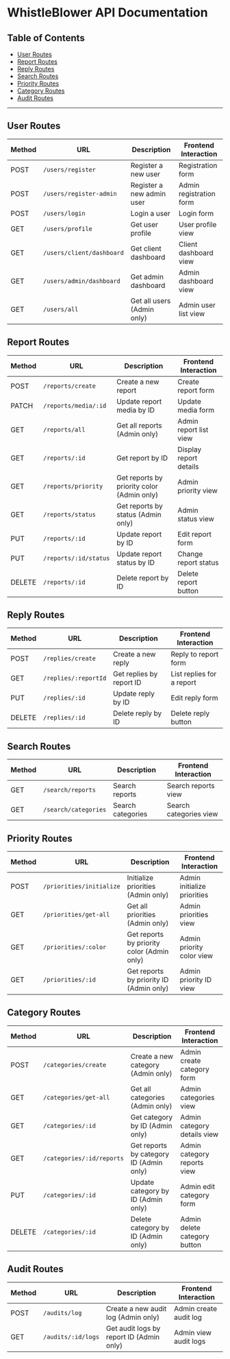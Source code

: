 # WhistleBlower API Documentation

## Table of Contents

- [User Routes](#user-routes)
- [Report Routes](#report-routes)
- [Reply Routes](#reply-routes)
- [Search Routes](#search-routes)
- [Priority Routes](#priority-routes)
- [Category Routes](#category-routes)
- [Audit Routes](#audit-routes)

---

## User Routes

| Method | URL                    | Description                   | Frontend Interaction    |
|--------|------------------------|-------------------------------|--------------------------|
| POST   | `/users/register`      | Register a new user           | Registration form        |
| POST   | `/users/register-admin`| Register a new admin user     | Admin registration form  |
| POST   | `/users/login`         | Login a user                  | Login form               |
| GET    | `/users/profile`       | Get user profile              | User profile view        |
| GET    | `/users/client/dashboard` | Get client dashboard      | Client dashboard view    |
| GET    | `/users/admin/dashboard`  | Get admin dashboard       | Admin dashboard view     |
| GET    | `/users/all`           | Get all users (Admin only)    | Admin user list view     |

## Report Routes

| Method | URL                        | Description                             | Frontend Interaction      |
|--------|----------------------------|-----------------------------------------|----------------------------|
| POST   | `/reports/create`          | Create a new report                     | Create report form         |
| PATCH  | `/reports/media/:id`       | Update report media by ID               | Update media form          |
| GET    | `/reports/all`             | Get all reports (Admin only)            | Admin report list view     |
| GET    | `/reports/:id`             | Get report by ID                        | Display report details     |
| GET    | `/reports/priority`        | Get reports by priority color (Admin only)| Admin priority view      |
| GET    | `/reports/status`          | Get reports by status (Admin only)      | Admin status view          |
| PUT    | `/reports/:id`             | Update report by ID                     | Edit report form           |
| PUT    | `/reports/:id/status`      | Update report status by ID              | Change report status       |
| DELETE | `/reports/:id`             | Delete report by ID                     | Delete report button       |

## Reply Routes

| Method | URL                      | Description                      | Frontend Interaction        |
|--------|--------------------------|----------------------------------|------------------------------|
| POST   | `/replies/create`        | Create a new reply               | Reply to report form         |
| GET    | `/replies/:reportId`     | Get replies by report ID         | List replies for a report    |
| PUT    | `/replies/:id`           | Update reply by ID               | Edit reply form              |
| DELETE | `/replies/:id`           | Delete reply by ID               | Delete reply button          |

## Search Routes

| Method | URL                      | Description                 | Frontend Interaction         |
|--------|--------------------------|-----------------------------|-------------------------------|
| GET    | `/search/reports`        | Search reports              | Search reports view           |
| GET    | `/search/categories`     | Search categories           | Search categories view        |

## Priority Routes

| Method | URL                      | Description                           | Frontend Interaction         |
|--------|--------------------------|---------------------------------------|-------------------------------|
| POST   | `/priorities/initialize`  | Initialize priorities (Admin only)    | Admin initialize priorities  |
| GET    | `/priorities/get-all`     | Get all priorities (Admin only)       | Admin priorities view        |
| GET    | `/priorities/:color`      | Get reports by priority color (Admin only) | Admin priority color view |
| GET    | `/priorities/:id`         | Get reports by priority ID (Admin only) | Admin priority ID view    |

## Category Routes

| Method | URL                      | Description                           | Frontend Interaction         |
|--------|--------------------------|---------------------------------------|-------------------------------|
| POST   | `/categories/create`     | Create a new category (Admin only)    | Admin create category form   |
| GET    | `/categories/get-all`    | Get all categories (Admin only)       | Admin categories view        |
| GET    | `/categories/:id`        | Get category by ID (Admin only)       | Admin category details view  |
| GET    | `/categories/:id/reports`| Get reports by category ID (Admin only)| Admin category reports view |
| PUT    | `/categories/:id`        | Update category by ID (Admin only)    | Admin edit category form     |
| DELETE | `/categories/:id`        | Delete category by ID (Admin only)    | Admin delete category button |

## Audit Routes

| Method | URL                      | Description                           | Frontend Interaction         |
|--------|--------------------------|---------------------------------------|-------------------------------|
| POST   | `/audits/log`            | Create a new audit log (Admin only)   | Admin create audit log       |
| GET    | `/audits/:id/logs`       | Get audit logs by report ID (Admin only)| Admin view audit logs      |


